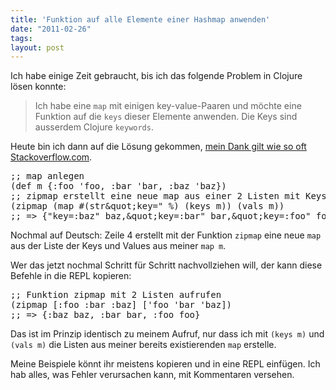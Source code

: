 ```yaml
---
title: 'Funktion auf alle Elemente einer Hashmap anwenden'
date: "2011-02-26"
tags: 
layout: post
---
```

<p>Ich habe einige Zeit gebraucht, bis ich das folgende Problem in Clojure lösen konnte:</p>

<blockquote>Ich habe eine <code>map</code> mit einigen key-value-Paaren und möchte eine Funktion auf die <code>keys</code> dieser Elemente anwenden. Die Keys sind ausserdem Clojure <code>keywords</code>.
</blockquote>

<p>Heute bin ich dann auf die Lösung gekommen, <a href="http://stackoverflow.com/questions/1676891/mapping-a-function-on-the-values-of-a-map-in-clojure">mein Dank gilt wie so oft Stackoverflow.com</a>.</p>

<pre>
;; map anlegen
(def m {:foo 'foo, :bar 'bar, :baz 'baz})
;; zipmap erstellt eine neue map aus einer 2 Listen mit Keys und Values
(zipmap (map #(str&amp;quot;key=&quot; %) (keys m)) (vals m))
;; =&gt; {&quot;key=:baz&quot; baz,&amp;quot;key=:bar&quot; bar,&amp;quot;key=:foo&quot; foo}
</pre>

<p>Nochmal auf Deutsch: Zeile 4 erstellt mit der Funktion <code>zipmap</code> eine neue <code>map</code> aus der Liste der Keys und Values aus meiner <code>map m</code>.</p>

<p>Wer das jetzt nochmal Schritt für Schritt nachvollziehen will, der kann diese Befehle in die REPL kopieren:</p>

<pre>
;; Funktion zipmap mit 2 Listen aufrufen
(zipmap [:foo :bar :baz] ['foo 'bar 'baz])
;; =&gt; {:baz baz, :bar bar, :foo foo}
</pre>

<p>Das ist im Prinzip identisch zu meinem Aufruf, nur dass ich mit <code>(keys m)</code> und <code>(vals m)</code> die Listen aus meiner bereits existierenden <code>map</code> erstelle.</p>

<p>Meine Beispiele könnt ihr meistens kopieren und in eine REPL einfügen. Ich hab alles, was Fehler verursachen kann, mit Kommentaren versehen.</p>
